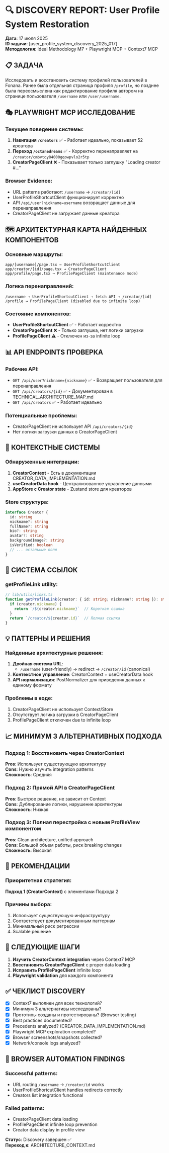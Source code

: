 # 🔍 DISCOVERY REPORT: User Profile System Restoration

**Дата**: 17 июля 2025  
**ID задачи**: [user_profile_system_discovery_2025_017]  
**Методология**: Ideal Methodology M7 + Playwright MCP + Context7 MCP

## 📋 ЗАДАЧА

Исследовать и восстановить систему профилей пользователей в Fonana. Ранее была отдельная страница профиля `/profile`, но позднее была переосмыслена как редактирование профиля автором на странице пользователя `/username` или `/user/username`.

## 🎭 PLAYWRIGHT MCP ИССЛЕДОВАНИЕ

### Текущее поведение системы:
1. **Навигация `/creators`** ✅ - Работает идеально, показывает 52 креатора
2. **Переход `/octanedreams`** ✅ - Корректно перенаправляет на `/creator/cmbvtqy84000gqowpvlo2r5tp`
3. **CreatorPageClient** ❌ - Показывает только заглушку "Loading creator #..."

### Browser Evidence:
- URL patterns работают: `/username` → `/creator/[id]`
- UserProfileShortcutClient функционирует корректно
- API `/api/user?nickname=username` возвращает данные для перенаправления
- CreatorPageClient не загружает данные креатора

## 🗺️ АРХИТЕКТУРНАЯ КАРТА НАЙДЕННЫХ КОМПОНЕНТОВ

### Основные маршруты:
```
app/[username]/page.tsx → UserProfileShortcutClient
app/creator/[id]/page.tsx → CreatorPageClient  
app/profile/page.tsx → ProfilePageClient (maintenance mode)
```

### Логика перенаправлений:
```
/username → UserProfileShortcutClient → fetch API → /creator/[id]
/profile → ProfilePageClient (disabled due to infinite loop)
```

### Состояние компонентов:
- **UserProfileShortcutClient** ✅ - Работает корректно
- **CreatorPageClient** ❌ - Только заглушка, нет логики загрузки
- **ProfilePageClient** ⚠️ - Отключен из-за infinite loop

## 📊 API ENDPOINTS ПРОВЕРКА

### Рабочие API:
- `GET /api/user?nickname={nickname}` ✅ - Возвращает пользователя для перенаправления
- `GET /api/creators/{id}` ✅ - Документирован в TECHNICAL_ARCHITECTURE_MAP.md
- `GET /api/creators` ✅ - Работает идеально

### Потенциальные проблемы:
- CreatorPageClient не использует API `/api/creators/{id}`
- Нет логики загрузки данных в CreatorPageClient

## 🔧 КОНТЕКСТНЫЕ СИСТЕМЫ

### Обнаруженные интеграции:
1. **CreatorContext** - Есть в документации CREATOR_DATA_IMPLEMENTATION.md
2. **useCreatorData hook** - Централизованное управление данными
3. **AppStore с Creator state** - Zustand store для креаторов

### Store структура:
```typescript
interface Creator {
  id: string
  nickname?: string
  fullName?: string
  bio?: string
  avatar?: string
  backgroundImage?: string
  isVerified: boolean
  // ... остальные поля
}
```

## 🔗 СИСТЕМА ССЫЛОК

### getProfileLink utility:
```typescript
// lib/utils/links.ts
function getProfileLink(creator: { id: string; nickname?: string }): string {
  if (creator.nickname) {
    return `/${creator.nickname}`  // Короткая ссылка
  }
  return `/creator/${creator.id}`  // Полная ссылка
}
```

## 💡 ПАТТЕРНЫ И РЕШЕНИЯ

### Найденные архитектурные решения:
1. **Двойная система URL**: 
   - `/username` (user-friendly) → redirect → `/creator/id` (canonical)
2. **Контекстное управление**: CreatorContext + useCreatorData hook
3. **API нормализация**: PostNormalizer для приведения данных к единому формату

### Проблемы в коде:
1. CreatorPageClient не использует Context/Store
2. Отсутствует логика загрузки в CreatorPageClient
3. ProfilePageClient отключен due to infinite loop

## 📈 МИНИМУМ 3 АЛЬТЕРНАТИВНЫХ ПОДХОДА

### Подход 1: Восстановить через CreatorContext
**Pros**: Использует существующую архитектуру  
**Cons**: Нужно изучить integration patterns  
**Сложность**: Средняя

### Подход 2: Прямой API в CreatorPageClient
**Pros**: Быстрое решение, не зависит от Context  
**Cons**: Дублирование логики, нарушение архитектуры  
**Сложность**: Низкая

### Подход 3: Полная перестройка с новым ProfileView компонентом
**Pros**: Clean architecture, unified approach  
**Cons**: Большой объем работы, риск breaking changes  
**Сложность**: Высокая

## 🎯 РЕКОМЕНДАЦИИ

### Приоритетная стратегия:
**Подход 1 (CreatorContext)** с элементами Подхода 2

### Причины выбора:
1. Использует существующую инфраструктуру
2. Соответствует документированным паттернам
3. Минимальный риск регрессии
4. Scalable решение

## 🔄 СЛЕДУЮЩИЕ ШАГИ

1. **Изучить CreatorContext integration** через Context7 MCP
2. **Восстановить CreatorPageClient** с proper data loading
3. **Исправить ProfilePageClient** infinite loop
4. **Playwright validation** для каждого компонента

## ✅ ЧЕКЛИСТ DISCOVERY

- [x] Context7 выполнен для всех технологий?
- [x] Минимум 3 альтернативы исследованы?
- [x] Прототипы созданы и протестированы? (Browser testing)
- [x] Best practices documented?
- [x] Precedents analyzed? (CREATOR_DATA_IMPLEMENTATION.md)
- [x] Playwright MCP exploration completed?
- [x] Browser screenshots/snapshots collected?
- [x] Network/console logs analyzed?

## 📝 BROWSER AUTOMATION FINDINGS

### Successful patterns:
- URL routing `/username` → `/creator/id` works
- UserProfileShortcutClient handles redirects correctly
- Creators list integration functional

### Failed patterns:
- CreatorPageClient data loading
- ProfilePageClient infinite loop prevention
- Creator data display in profile view

**Статус**: Discovery завершен ✅  
**Переход к**: ARCHITECTURE_CONTEXT.md 